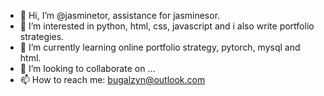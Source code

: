 - 👋 Hi, I’m @jasminetor, assistance for jasminesor.
- 👀 I’m interested in python, html, css, javascript and i also write portfolio strategies.
- 🌱 I’m currently learning online portfolio strategy, pytorch, mysql and html.
- 💞️ I’m looking to collaborate on ...
- 📫 How to reach me: bugalzyn@outlook.com

<!---
jasminesor/jasminesor is a ✨ special ✨ repository because its `README.md` (this file) appears on your GitHub profile.
You can click the Preview link to take a look at your changes.
--->
